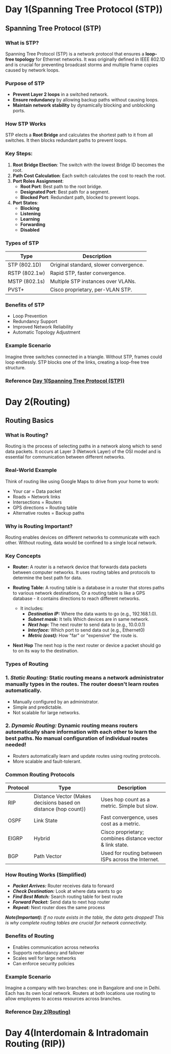 # Day 1(Spanning Tree Protocol (STP))
## Spanning Tree Protocol (STP)

### What is STP?

Spanning Tree Protocol (STP) is a network protocol that ensures a **loop-free topology** for Ethernet networks. It was originally defined in IEEE 802.1D and is crucial for preventing broadcast storms and multiple frame copies caused by network loops.

### Purpose of STP

- **Prevent Layer 2 loops** in a switched network.
- **Ensure redundancy** by allowing backup paths without causing loops.
- **Maintain network stability** by dynamically blocking and unblocking ports.


### How STP Works

STP elects a **Root Bridge** and calculates the shortest path to it from all switches. It then blocks redundant paths to prevent loops.

### Key Steps:

1. **Root Bridge Election**: The switch with the lowest Bridge ID becomes the root.
2. **Path Cost Calculation**: Each switch calculates the cost to reach the root.
3. **Port Roles Assignment**:
   - **Root Port**: Best path to the root bridge.
   - **Designated Port**: Best path for a segment.
   - **Blocked Port**: Redundant path, blocked to prevent loops.
4. **Port States**:
   - **Blocking**
   - **Listening**
   - **Learning**
   - **Forwarding**
   - **Disabled**



### Types of STP

|Type|Description|
|----|-----------|
|STP (802.1D)|Original standard, slower convergence.|
|RSTP (802.1w) | Rapid STP, faster convergence.|
|MSTP (802.1s) | Multiple STP instances over VLANs.|
|PVST+ | Cisco proprietary, per-VLAN STP.|


### Benefits of STP

- Loop Prevention
- Redundancy Support
- Improved Network Reliability
- Automatic Topology Adjustment


### Example Scenario

Imagine three switches connected in a triangle. Without STP, frames could loop endlessly. STP blocks one of the links, creating a loop-free tree structure.

### Reference [ Day 1(Spanning Tree Protocol (STP))](https://claude.ai/public/artifacts/83161f5d-1c14-4ed0-8720-8f0c4d1c951b)

# Day 2(Routing)

## Routing Basics

### What is Routing?

Routing is the process of selecting paths in a network along which to send data packets. It occurs at Layer 3 (Network Layer) of the OSI model and is essential for communication between different networks.


### Real-World Example   
Think of routing like using Google Maps to drive from your home to work:

* Your car = Data packet
* Roads = Network links
* Intersections = Routers
* GPS directions = Routing table
* Alternative routes = Backup paths

### Why is Routing Important?

Routing enables devices on different networks to communicate with each other. Without routing, data would be confined to a single local network.

### Key Concepts

* **Router:**
 A router is a network device that forwards data packets between computer networks. It uses routing tables and protocols to determine the best path for data.

*  **Routing Table:** A  routing table is a database in a router that stores paths to various network destinations, Or a routing table is like a GPS database - it contains directions to reach different networks.      
      * It includes:
        - ***Destination IP:*** Where the data wants to go (e.g., 192.168.1.0).
        - ***Subnet mask:*** It tells Which devices are in same network.
        - ***Next hop:*** The next router to send data to (e.g., 10.0.0.1)
        - ***Interface:*** Which port to send data out (e.g., Ethernet0)
        - ***Metric (cost):*** How "far" or "expensive" the route is. 

*  **Next Hop**
  The next hop is the next router or device a packet should go to on its way to the destination.



### Types of Routing

### 1. ***Static Routing:*** Static routing means a network administrator manually types in the routes. The router doesn't learn routes automatically.
- Manually configured by an administrator.
- Simple and predictable.
- Not scalable for large networks.

### 2. ***Dynamic Routing:*** Dynamic routing means routers automatically share information with each other to learn the best paths. No manual configuration of individual routes needed!
- Routers automatically learn and update routes using routing protocols.
- More scalable and fault-tolerant.



### Common Routing Protocols

|Protocol|Type|Description|
|--------|----|-----------|
|RIP     |Distance Vector (Makes decisions based on distance (hop count))|Uses hop count as a metric. Simple but slow.|
|OSPF|Link State|Fast convergence, uses cost as a metric.|
|EIGRP|Hybrid|Cisco proprietary; combines distance vector & link state.|
|BGP|Path Vector|Used for routing between ISPs across the Internet.|


### How Routing Works (Simplified)
* ***Packet Arrives:*** Router receives data to forward
* ***Check Destination:*** Look at where data wants to go
* ***Find Best Match:*** Search routing table for best route
* ***Forward Packet:*** Send data to next hop router
* ***Repeat:*** Next router does the same process

***Note(Important):** If no route exists in the table, the data gets dropped! This is why complete routing tables are crucial for network connectivity.*



### Benefits of Routing

- Enables communication across networks
- Supports redundancy and failover
- Scales well for large networks
- Can enforce security policies



### Example Scenario

Imagine a company with two branches: one in Bangalore and one in Delhi. Each has its own local network. Routers at both locations use routing to allow employees to access resources across branches.


### Reference [Day 2(Routing)](https://claude.ai/public/artifacts/1921e117-1ea7-41d9-aefb-c5beb03b1c6b)

# Day 4(Interdomain & Intradomain Routing (RIP))


